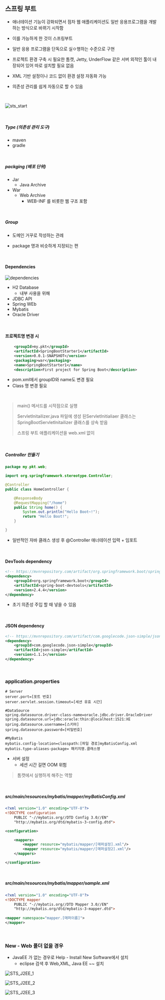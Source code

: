 ## 스프링 부트

- 애너테이션 기능이 강화되면서 점차 웹 애플리케이션도 일반 응용프로그램을 개발하는 방식으로 바뀌기 시작함

- 이를 가능하게 한 것이 스프링부트

- 일반 응용 프로그램을 단독으로 실ㅇ행하는 수준으로 구현 
- 프로젝트 환경 구축 시 필요한 톰캣, Jetty, UnderFlow 같은 서버 외적인 툴이 내장되어 있어 따로 설치할 필요 없음

- XML 기반 설정이나 코드 없이 환경 설정 자동화 가능
- 의존성 관리를 쉽게 자동으로 할 수 있음

<br/>

![sts_start](C:\Users\zz238\TIL\JAVA\JAVA_Study\Study\imgs\sts_start.png)

<br/>

##### Type (의존성 관리 도구)

- maven
- gradle

<br/>

##### packging (배포 단위)

- Jar
  - Java Archive
- War
  - Web Archive
    - WEB-INF 를 비롯한 웹 구조 포함

<br/>

##### Group

- 도메인 거꾸로 작성하는 관례

- package 명과 비슷하게 지정되는 편

<br/>

#### Dependencies

![dependencies](C:\Users\zz238\TIL\JAVA\JAVA_Study\Study\imgs\dependencies.png)

- H2 Database
  - 내부 사용을 위해
- JDBC API
- Spring WEb
- Mybatis
- Oracle Driver

<br/>

#### 프로젝트명 변경 시

```xml
	<groupId>my.pkt</groupId>
	<artifactId>SpringBootStarter1</artifactId>
	<version>0.0.1-SNAPSHOT</version>
	<packaging>war</packaging>
	<name>SpringBootStarter1</name>
	<description>First project for Spring Boot</description>
```

- pom.xml에서 groupID와 name도 변경 필요
- Class 명 변경 필요

<br/>

> main() 메서드를 시작점으로 실행
>
> ServletInitailizer.java 파일에 생성 된ServletInitialiaer 클래스는 SpringBootServletInitailizer 클래스를 상속 받음
>
> 스프링 부트 애플리케이션을 web.xml 없이 

<br/>

##### Controller 만들기

```java
package my.pkt.web;

import org.springframework.stereotype.Controller;

@Controller
public class HomeController {

   	@ResponseBody
	@RequestMapping("/home")
	public String home() {
		System.out.println("Hello Boot~!");
		return "Hello Boot!";
	}

}
```

- 일반적인 자바 클래스 생성 후 @Controller 애너테이션 입력 + 임포트

<br/>

#### DevTools dependency

```xml
<!-- https://mvnrepository.com/artifact/org.springframework.boot/spring-boot-devtools -->
<dependency>
    <groupId>org.springframework.boot</groupId>
    <artifactId>spring-boot-devtools</artifactId>
    <version>2.4.4</version>
</dependency>
```

- 초기 의존성 주입 할 때 넣을 수 있음

<br/>

#### JSON dependency

```xml
<!-- https://mvnrepository.com/artifact/com.googlecode.json-simple/json-simple -->
<dependency>
    <groupId>com.googlecode.json-simple</groupId>
    <artifactId>json-simple</artifactId>
    <version>1.1.1</version>
</dependency>

```

<br/>

### application.properties

```properties
# Server
server.port=[포트 번호]
server.servlet.session.timeout=[세션 유효 시간]

#DataSource
spring.datasource.driver-class-name=oracle.jdbc.driver.OracleDriver
spring.datasource.url=jdbc:oracle:thin:@localhost:1521:XE
spring.datasource.username=[스키마]
spring.datasource.password=[비밀번호]

#MyBatis
mybatis.config-location=classpath:[파일 경로]myBatisConfig.xml
mybatis.type-aliases-package= 패키지명.클래스명
```

- 서버 설정
  - 세션 시간 길면 OOM 위험

> 톰캣에서 실행하게 해주는 역할

<br/>

##### src/main/resources/mybatis/mapper/myBatisConfig.xml

``` xml
<?xml version="1.0" encoding="UTF-8"?>
<!DOCTYPE configuration
    PUBLIC "-//mybatis.org//DTD Config 3.0//EN"
    "http://mybatis.org/dtd/mybatis-3-config.dtd">

<configuration>

	<mappers>
		<mapper resource="mybatis/mapper/[매퍼설정].xml"/>
		<mapper resource="mybatis/mapper/[매퍼설정2].xml"/>
	</mappers>	

</configuration>

```

<br/>

##### src/main/resources/mybatis/mapper/sample.xml

```xml
<?xml version="1.0" encoding="UTF-8"?>
<!DOCTYPE mapper
    PUBLIC "-//mybatis.org//DTD Mapper 3.0//EN"
    "http://mybatis.org/dtd/mybatis-3-mapper.dtd">
    
<mapper namespace="mapper.[매퍼이름]">
</mapper>

```

<br/>

### New - Web 폴더 없을 경우

- JavaEE 가 없는 경우로 Help - Install New Software에서 설치
  - eclipse 검색 후 Web,XML, Java EE ~~ 설치

![STS_J2EE_1](C:\Users\zz238\TIL\JAVA\JAVA_Study\Study\imgs\STS_J2EE_1.png)

![STS_J2EE_2](C:\Users\zz238\TIL\JAVA\JAVA_Study\Study\imgs\STS_J2EE_2.png)

![STS_J2EE_3](C:\Users\zz238\TIL\JAVA\JAVA_Study\Study\imgs\STS_J2EE_3.png)